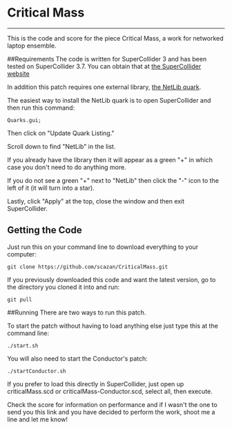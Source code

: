 # Critical Mass
---------------

This is the code and score for the piece Critical Mass, a work for networked laptop ensemble.

##Requirements
The code is written for SuperCollider 3 and has been tested on SuperCollider 3.7.
You can obtain that at [the SuperCollider website](http://supercollider.github.io/)

In addition this patch requires one external library, [the NetLib quark](https://github.com/supercollider-quarks/NetLib).

The easiest way to install the NetLib quark is to open SuperCollider and then run this command:
```
Quarks.gui;
```

Then click on "Update Quark Listing."

Scroll down to find "NetLib" in the list.

If you already have the library then it will appear as a green "+" in which case you don't need to do anything more.

If you do not see a green "+" next to "NetLib" then click the "-" icon to the left of it (it will turn into a star).

Lastly, click "Apply" at the top, close the window and then exit SuperCollider.

## Getting the Code
Just run this on your command line to download everything to your computer:
```
git clone https://github.com/scazan/CriticalMass.git
```

If you previously downloaded this code and want the latest version, go to the directory you cloned it into and run:
```
git pull
```

##Running
There are two ways to run this patch.

To start the patch without having to load anything else just type this at the command line:
```
./start.sh
```
You will also need to start the Conductor's patch:
```
./startConductor.sh
```

If you prefer to load this directly in SuperCollider, just open up criticalMass.scd or criticalMass-Conductor.scd, select all, then execute.

Check the score for information on performance and if I wasn't the one to send you this link and you have decided to perform the work, shoot me a line and let me know!


